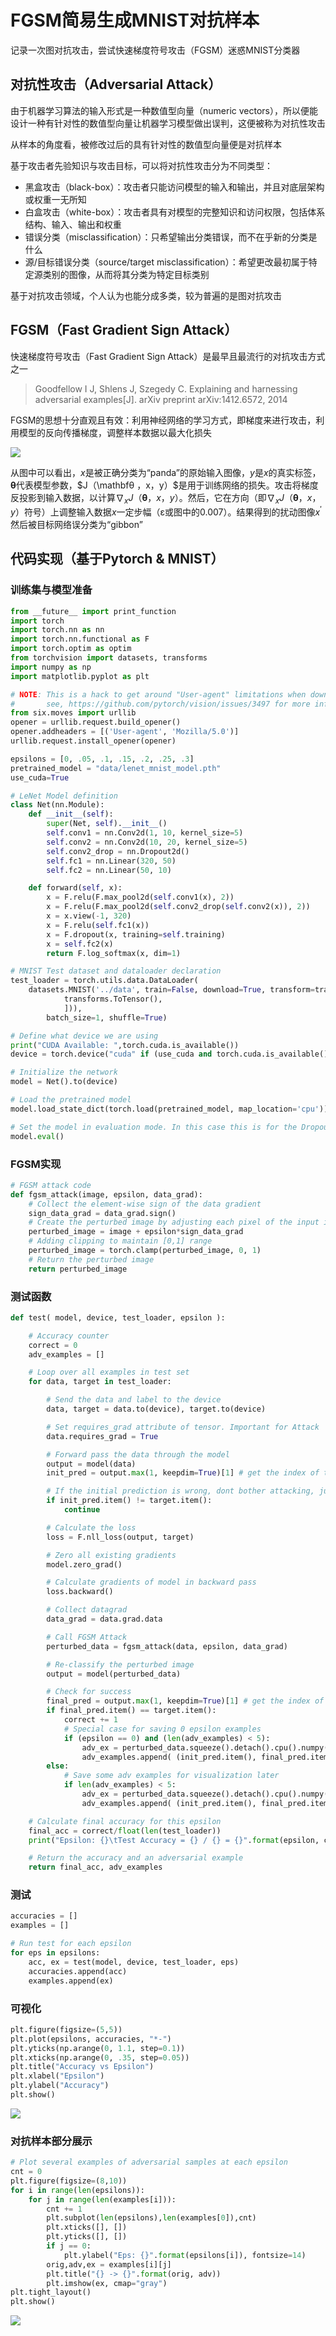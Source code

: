 # FGSM简易生成MNIST对抗样本

记录一次图对抗攻击，尝试快速梯度符号攻击（FGSM）迷惑MNIST分类器

## 对抗性攻击（Adversarial Attack）

由于机器学习算法的输入形式是一种数值型向量（numeric vectors），所以便能设计一种有针对性的数值型向量让机器学习模型做出误判，这便被称为对抗性攻击

从样本的角度看，被修改过后的具有针对性的数值型向量便是对抗样本

基于攻击者先验知识与攻击目标，可以将对抗性攻击分为不同类型：

- 黑盒攻击（black-box）：攻击者只能访问模型的输入和输出，并且对底层架构或权重一无所知
- 白盒攻击（white-box）：攻击者具有对模型的完整知识和访问权限，包括体系结构、输入、输出和权重
- 错误分类（misclassification）：只希望输出分类错误，而不在乎新的分类是什么
- 源/目标错误分类（source/target misclassification）：希望更改最初属于特定源类别的图像，从而将其分类为特定目标类别

基于对抗攻击领域，个人认为也能分成多类，较为普遍的是图对抗攻击

## FGSM（Fast Gradient Sign Attack）

快速梯度符号攻击（Fast Gradient Sign Attack）是最早且最流行的对抗攻击方式之一

> Goodfellow I J, Shlens J, Szegedy C. Explaining and harnessing adversarial examples[J]. arXiv preprint arXiv:1412.6572, 2014

FGSM的思想十分直观且有效：利用神经网络的学习方式，即梯度来进行攻击，利用模型的反向传播梯度，调整样本数据以最大化损失

![](pre.assets/fgsm_panda_image.png)

从图中可以看出，$x$是被正确分类为“panda”的原始输入图像，$y$是$x$的真实标签，$\mathbf θ$代表模型参数，$J（\mathbfθ ，x，y）$是用于训练网络的损失。攻击将梯度反投影到输入数据，以计算$\nabla_{x}J（\mathbf θ，x，y）$。然后，它在方向（即$\nabla_{x}J（\mathbf θ，x ，y）$符号）上调整输入数据$x$一定步幅（ε或图中的0.007）。结果得到的扰动图像$x^{\prime}$然后被目标网络误分类为“gibbon”

## 代码实现（基于Pytorch & MNIST）

### 训练集与模型准备

```python
from __future__ import print_function
import torch
import torch.nn as nn
import torch.nn.functional as F
import torch.optim as optim
from torchvision import datasets, transforms
import numpy as np
import matplotlib.pyplot as plt

# NOTE: This is a hack to get around "User-agent" limitations when downloading MNIST datasets
#       see, https://github.com/pytorch/vision/issues/3497 for more information
from six.moves import urllib
opener = urllib.request.build_opener()
opener.addheaders = [('User-agent', 'Mozilla/5.0')]
urllib.request.install_opener(opener)
```

```python
epsilons = [0, .05, .1, .15, .2, .25, .3]
pretrained_model = "data/lenet_mnist_model.pth"
use_cuda=True
```

```python
# LeNet Model definition
class Net(nn.Module):
    def __init__(self):
        super(Net, self).__init__()
        self.conv1 = nn.Conv2d(1, 10, kernel_size=5)
        self.conv2 = nn.Conv2d(10, 20, kernel_size=5)
        self.conv2_drop = nn.Dropout2d()
        self.fc1 = nn.Linear(320, 50)
        self.fc2 = nn.Linear(50, 10)

    def forward(self, x):
        x = F.relu(F.max_pool2d(self.conv1(x), 2))
        x = F.relu(F.max_pool2d(self.conv2_drop(self.conv2(x)), 2))
        x = x.view(-1, 320)
        x = F.relu(self.fc1(x))
        x = F.dropout(x, training=self.training)
        x = self.fc2(x)
        return F.log_softmax(x, dim=1)

# MNIST Test dataset and dataloader declaration
test_loader = torch.utils.data.DataLoader(
    datasets.MNIST('../data', train=False, download=True, transform=transforms.Compose([
            transforms.ToTensor(),
            ])),
        batch_size=1, shuffle=True)

# Define what device we are using
print("CUDA Available: ",torch.cuda.is_available())
device = torch.device("cuda" if (use_cuda and torch.cuda.is_available()) else "cpu")

# Initialize the network
model = Net().to(device)

# Load the pretrained model
model.load_state_dict(torch.load(pretrained_model, map_location='cpu'))

# Set the model in evaluation mode. In this case this is for the Dropout layers
model.eval()
```

### FGSM实现

```python
# FGSM attack code
def fgsm_attack(image, epsilon, data_grad):
    # Collect the element-wise sign of the data gradient
    sign_data_grad = data_grad.sign()
    # Create the perturbed image by adjusting each pixel of the input image
    perturbed_image = image + epsilon*sign_data_grad
    # Adding clipping to maintain [0,1] range
    perturbed_image = torch.clamp(perturbed_image, 0, 1)
    # Return the perturbed image
    return perturbed_image
```

### 测试函数

```python
def test( model, device, test_loader, epsilon ):

    # Accuracy counter
    correct = 0
    adv_examples = []

    # Loop over all examples in test set
    for data, target in test_loader:

        # Send the data and label to the device
        data, target = data.to(device), target.to(device)

        # Set requires_grad attribute of tensor. Important for Attack
        data.requires_grad = True

        # Forward pass the data through the model
        output = model(data)
        init_pred = output.max(1, keepdim=True)[1] # get the index of the max log-probability

        # If the initial prediction is wrong, dont bother attacking, just move on
        if init_pred.item() != target.item():
            continue

        # Calculate the loss
        loss = F.nll_loss(output, target)

        # Zero all existing gradients
        model.zero_grad()

        # Calculate gradients of model in backward pass
        loss.backward()

        # Collect datagrad
        data_grad = data.grad.data

        # Call FGSM Attack
        perturbed_data = fgsm_attack(data, epsilon, data_grad)

        # Re-classify the perturbed image
        output = model(perturbed_data)

        # Check for success
        final_pred = output.max(1, keepdim=True)[1] # get the index of the max log-probability
        if final_pred.item() == target.item():
            correct += 1
            # Special case for saving 0 epsilon examples
            if (epsilon == 0) and (len(adv_examples) < 5):
                adv_ex = perturbed_data.squeeze().detach().cpu().numpy()
                adv_examples.append( (init_pred.item(), final_pred.item(), adv_ex) )
        else:
            # Save some adv examples for visualization later
            if len(adv_examples) < 5:
                adv_ex = perturbed_data.squeeze().detach().cpu().numpy()
                adv_examples.append( (init_pred.item(), final_pred.item(), adv_ex) )

    # Calculate final accuracy for this epsilon
    final_acc = correct/float(len(test_loader))
    print("Epsilon: {}\tTest Accuracy = {} / {} = {}".format(epsilon, correct, len(test_loader), final_acc))

    # Return the accuracy and an adversarial example
    return final_acc, adv_examples
```

### 测试

```python
accuracies = []
examples = []

# Run test for each epsilon
for eps in epsilons:
    acc, ex = test(model, device, test_loader, eps)
    accuracies.append(acc)
    examples.append(ex)
```

### 可视化

```python
plt.figure(figsize=(5,5))
plt.plot(epsilons, accuracies, "*-")
plt.yticks(np.arange(0, 1.1, step=0.1))
plt.xticks(np.arange(0, .35, step=0.05))
plt.title("Accuracy vs Epsilon")
plt.xlabel("Epsilon")
plt.ylabel("Accuracy")
plt.show()
```

![](pre.assets/fgsm_visual.png)

### 对抗样本部分展示

```python
# Plot several examples of adversarial samples at each epsilon
cnt = 0
plt.figure(figsize=(8,10))
for i in range(len(epsilons)):
    for j in range(len(examples[i])):
        cnt += 1
        plt.subplot(len(epsilons),len(examples[0]),cnt)
        plt.xticks([], [])
        plt.yticks([], [])
        if j == 0:
            plt.ylabel("Eps: {}".format(epsilons[i]), fontsize=14)
        orig,adv,ex = examples[i][j]
        plt.title("{} -> {}".format(orig, adv))
        plt.imshow(ex, cmap="gray")
plt.tight_layout()
plt.show()
```

![](pre.assets/fgsm_sample.png)